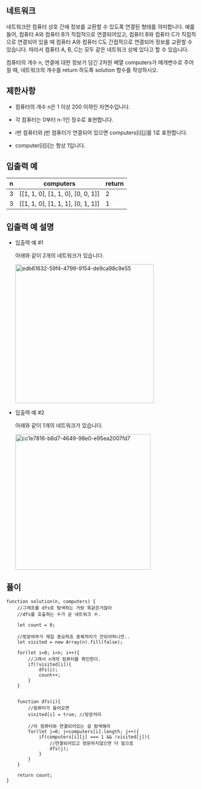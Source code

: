 ## 네트워크

네트워크란 컴퓨터 상호 간에 정보를 교환할 수 있도록 연결된 형태를 의미합니다. 예를 들어, 컴퓨터 A와 컴퓨터 B가 직접적으로 연결되어있고, 컴퓨터 B와 컴퓨터 C가 직접적으로 연결되어 있을 때 컴퓨터 A와 컴퓨터 C도 간접적으로 연결되어 정보를 교환할 수 있습니다. 따라서 컴퓨터 A, B, C는 모두 같은 네트워크 상에 있다고 할 수 있습니다.

컴퓨터의 개수 n, 연결에 대한 정보가 담긴 2차원 배열 computers가 매개변수로 주어질 때, 네트워크의 개수를 return 하도록 solution 함수를 작성하시오.

## 제한사항

- 컴퓨터의 개수 n은 1 이상 200 이하인 자연수입니다.

- 각 컴퓨터는 0부터 n-1인 정수로 표현합니다.

- i번 컴퓨터와 j번 컴퓨터가 연결되어 있으면 computers[i][j]를 1로 표현합니다.

- computer[i][i]는 항상 1입니다.

## 입출력 예

| n   | computers                         | return |
| --- | --------------------------------- | ------ |
| 3   | [[1, 1, 0], [1, 1, 0], [0, 0, 1]] | 2      |
| 3   | [[1, 1, 0], [1, 1, 1], [0, 1, 1]] | 1      |

## 입출력 예 설명

- 입출력 예 #1

  아래와 같이 2개의 네트워크가 있습니다.

  <img width="366" alt="edb61632-59f4-4799-9154-de9ca98c9e55" src="https://github.com/yookeunbyul/codingtest-kit/assets/91243651/26898ee8-964c-41e5-bf66-0bf882977836">

- 입출력 예 #2

  아래와 같이 1개의 네트워크가 있습니다.

  <img width="357" alt="cc1e7816-b6d7-4649-98e0-e95ea2007fd7" src="https://github.com/yookeunbyul/codingtest-kit/assets/91243651/33983a0e-cd60-4ece-a893-930c82a3a0da">

## 풀이

```
function solution(n, computers) {
    //그래프를 dfs로 탐색하는 거랑 똑같은거잖아
    //dfs를 호출하는 수가 곧 네트워크 수.

    let count = 0;

    //방문여부가 제일 중요하죠 중복처리가 안되야하니깐..
    let visited = new Array(n).fill(false);

    for(let i=0; i<n; i++){
        //그래서 n개의 컴퓨터를 확인한다.
        if(!visited[i]){
            dfs(i);
            count++;
        }
    }


    function dfs(i){
        //컴퓨터가 들어오면
        visited[i] = true; //방문처리

        //이 컴퓨터와 연결되어있는 걸 탐색해라
        for(let j=0; j<computers[i].length; j++){
            if(computers[i][j] === 1 && !visited[j]){
                //연결되어있고 방문하지않으면 더 밑으로
                dfs(j);
            }
        }
    }

    return count;
}
```
